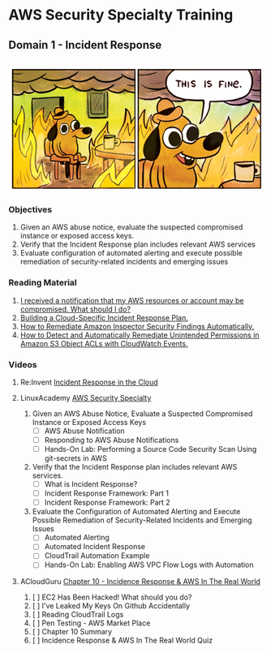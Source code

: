 # **AWS Security Specialty Training**

## Domain 1 - Incident Response
![alt text](https://github.com/danielvanheerden/danielvanheerden.github.io/blob/master/Its-Fine.png "It's fine...")
---
### Objectives
1. Given an AWS abuse notice, evaluate the suspected compromised instance or exposed access keys.
2. Verify that the Incident Response plan includes relevant AWS services
3. Evaluate configuration of automated alerting and execute possible remediation of security-related incidents and emerging issues

### Reading Material
1. [I received a notification that my AWS resources or account may be compromised. What should I do?](https://aws.amazon.com/premiumsupport/knowledge-center/potential-account-compromise/)
2. [Building a Cloud-Specific Incident Response Plan.](https://aws.amazon.com/blogs/publicsector/building-a-cloud-specific-incident-response-plan/)
3. [How to Remediate Amazon Inspector Security Findings Automatically.](https://aws.amazon.com/blogs/security/how-to-remediate-amazon-inspector-security-findings-automatically/)
4. [How to Detect and Automatically Remediate Unintended Permissions in Amazon S3 Object ACLs with CloudWatch Events.](https://aws.amazon.com/blogs/security/how-to-detect-and-automatically-remediate-unintended-permissions-in-amazon-s3-object-acls-with-cloudwatch-events/)

### Videos 
1. Re:Invent [Incident Response in the Cloud](https://www.youtube.com/watch?v=ufmgB9M2WII)

2. LinuxAcademy [AWS Security Specialty](https://linuxacademy.com/amazon-web-services/training/course/name/aws-certified-security-specialty)
    1.  Given an AWS Abuse Notice, Evaluate a Suspected Compromised Instance or Exposed Access Keys
	    - [ ] AWS Abuse Notification
	    - [ ] Responding to AWS Abuse Notifications
	    - [ ] Hands-On Lab: Performing a Source Code Security Scan Using git-secrets in AWS
    2.  Verify that the Incident Response plan includes relevant AWS services.
	    - [ ] What is Incident Response?
	    - [ ] Incident Response Framework: Part 1
	    - [ ] Incident Response Framework: Part 2
    3.  Evaluate the Configuration of Automated Alerting and Execute Possible Remediation of Security-Related Incidents and Emerging Issues
	    - [ ] Automated Alerting
	    - [ ] Automated Incident Response
	    - [ ] CloudTrail Automation Example
	    - [ ] Hands-On Lab:  Enabling AWS VPC Flow Logs with Automation

3. ACloudGuru [Chapter 10 - Incidence Response & AWS In The Real World](https://learn.acloud.guru/course/aws-certified-security-specialty/dashboard)
	1. [ ] EC2 Has Been Hacked! What should you do?
	2. [ ] I've Leaked My Keys On Github Accidentally
	3. [ ] Reading CloudTrail Logs
	4. [ ] Pen Testing - AWS Market Place
	5. [ ] Chapter 10 Summary
	6. [ ] Incidence Response & AWS In The Real World Quiz
